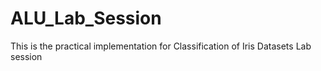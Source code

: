 # ALU_Lab_Session

This is the practical implementation for Classification of Iris Datasets Lab session
